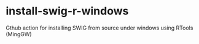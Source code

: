 # install-swig-r-windows
Gthub action for installing SWIG from source under windows using RTools (MingGW)

